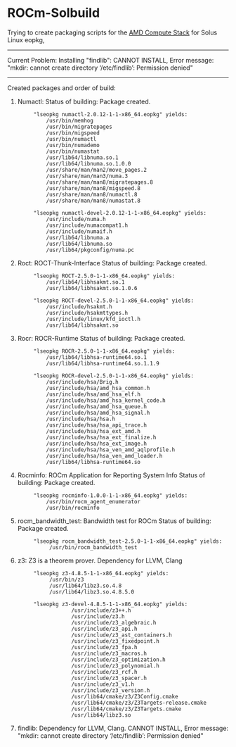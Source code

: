 # ROCm-Solbuild
Trying to create packaging scripts for the [AMD Compute Stack](https://github.com/RadeonOpenCompute/ROCm) for Solus Linux eopkg,

---------------
Current Problem: Installing "findlib":
CANNOT INSTALL, Error message: "mkdir: cannot create directory ‘/etc/findlib’: Permission denied"

---------------
Created packages and order of build:

1) Numactl: Status of building: Package created.

            "lseopkg numactl-2.0.12-1-1-x86_64.eopkg" yields:
                /usr/bin/memhog
                /usr/bin/migratepages
                /usr/bin/migspeed
                /usr/bin/numactl
                /usr/bin/numademo
                /usr/bin/numastat
                /usr/lib64/libnuma.so.1
                /usr/lib64/libnuma.so.1.0.0
                /usr/share/man/man2/move_pages.2
                /usr/share/man/man3/numa.3
                /usr/share/man/man8/migratepages.8
                /usr/share/man/man8/migspeed.8
                /usr/share/man/man8/numactl.8
                /usr/share/man/man8/numastat.8
                
            "lseopkg numactl-devel-2.0.12-1-1-x86_64.eopkg" yields: 
                /usr/include/numa.h
                /usr/include/numacompat1.h
                /usr/include/numaif.h
                /usr/lib64/libnuma.a
                /usr/lib64/libnuma.so
                /usr/lib64/pkgconfig/numa.pc
            
2) Roct:    ROCT-Thunk-Interface
            Status of building: Package created.
         
            "lseopkg ROCT-2.5.0-1-1-x86_64.eopkg" yields: 
                /usr/lib64/libhsakmt.so.1
                /usr/lib64/libhsakmt.so.1.0.6
                
            "lseopkg ROCT-devel-2.5.0-1-1-x86_64.eopkg" yields:
                /usr/include/hsakmt.h
                /usr/include/hsakmttypes.h
                /usr/include/linux/kfd_ioctl.h
                /usr/lib64/libhsakmt.so
                
3) Rocr:    ROCR-Runtime
            Status of building: Package created.
                
            "lseopkg ROCR-2.5.0-1-1-x86_64.eopkg" yields: 
                /usr/lib64/libhsa-runtime64.so.1
                /usr/lib64/libhsa-runtime64.so.1.1.9
                
            "lseopkg ROCR-devel-2.5.0-1-1-x86_64.eopkg" yields:
                /usr/include/hsa/Brig.h
                /usr/include/hsa/amd_hsa_common.h
                /usr/include/hsa/amd_hsa_elf.h
                /usr/include/hsa/amd_hsa_kernel_code.h
                /usr/include/hsa/amd_hsa_queue.h
                /usr/include/hsa/amd_hsa_signal.h
                /usr/include/hsa/hsa.h
                /usr/include/hsa/hsa_api_trace.h
                /usr/include/hsa/hsa_ext_amd.h
                /usr/include/hsa/hsa_ext_finalize.h
                /usr/include/hsa/hsa_ext_image.h
                /usr/include/hsa/hsa_ven_amd_aqlprofile.h
                /usr/include/hsa/hsa_ven_amd_loader.h
                /usr/lib64/libhsa-runtime64.so

4) Rocminfo:    ROCm Application for Reporting System Info 
                Status of building: Package created.
                
            "lseopkg rocminfo-1.0.0-1-1-x86_64.eopkg" yields: 
                /usr/bin/rocm_agent_enumerator
                /usr/bin/rocminfo
                
5) rocm_bandwidth_test: Bandwidth test for ROCm 
                        Status of building: Package created.
                        
            "lseopkg rocm_bandwidth_test-2.5.0-1-1-x86_64.eopkg" yields:
                 /usr/bin/rocm_bandwidth_test
                 
6) z3: Z3 is a theorem prover. Dependency for LLVM, Clang
         
            "lseopkg z3-4.8.5-1-1-x86_64.eopkg" yields:
                 /usr/bin/z3
                 /usr/lib64/libz3.so.4.8
                 /usr/lib64/libz3.so.4.8.5.0
                 
            "lseopkg z3-devel-4.8.5-1-1-x86_64.eopkg" yields: 
                        /usr/include/z3++.h
                        /usr/include/z3.h
                        /usr/include/z3_algebraic.h
                        /usr/include/z3_api.h
                        /usr/include/z3_ast_containers.h
                        /usr/include/z3_fixedpoint.h
                        /usr/include/z3_fpa.h
                        /usr/include/z3_macros.h
                        /usr/include/z3_optimization.h
                        /usr/include/z3_polynomial.h
                        /usr/include/z3_rcf.h
                        /usr/include/z3_spacer.h
                        /usr/include/z3_v1.h
                        /usr/include/z3_version.h
                        /usr/lib64/cmake/z3/Z3Config.cmake
                        /usr/lib64/cmake/z3/Z3Targets-release.cmake
                        /usr/lib64/cmake/z3/Z3Targets.cmake
                        /usr/lib64/libz3.so

7) findlib: Dependency for LLVM, Clang.
            CANNOT INSTALL, Error message: "mkdir: cannot create directory ‘/etc/findlib’: Permission denied"
         
